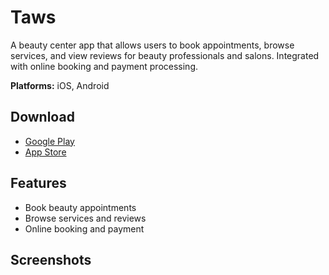 # Taws

A beauty center app that allows users to book appointments, browse services, and view reviews for beauty professionals and salons. Integrated with online booking and payment processing.

**Platforms:** iOS, Android

## Download

- [Google Play](https://play.google.com/store/apps/details?id=com.moltaqa.taws)
- [App Store](https://apps.apple.com/us/app/taws-%D8%AA%D8%A7%D9%88%D8%B3/id1592513127)

## Features

- Book beauty appointments
- Browse services and reviews
- Online booking and payment

## Screenshots

<!-- Add screenshots here -->
